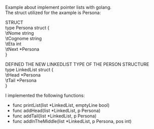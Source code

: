 Example about implement pointer lists with golang.\
The struct utilized for the axample is Persona:

STRUCT\
type Persona struct {\
	\tNome    string\
	\tCognome string\
	\tEta     int\
	\tNext    *Persona\
}

DEFINED THE NEW LINKEDLIST TYPE OF THE PERSON STRUCTURE\
type LinkedList struct {\
	\tHead *Persona\
	\tTail *Persona\
}

I implemented the following functions:
- func printList(list *LinkedList, emptyLine bool)
- func addHead(list *LinkedList, p Persona)
- func addTail(list *LinkedList, p Persona)
- func addInTheMiddle(list *LinkedList, p Persona, pos int)
